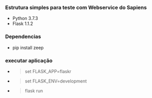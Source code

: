### Estrutura simples para teste com Webservice do Sapiens

* Python 3.7.3
* Flask 1.1.2

### Dependencias
* pip install zeep

### executar aplicação
* > set FLASK_APP=flaskr
* > set FLASK_ENV=development
* > flask run